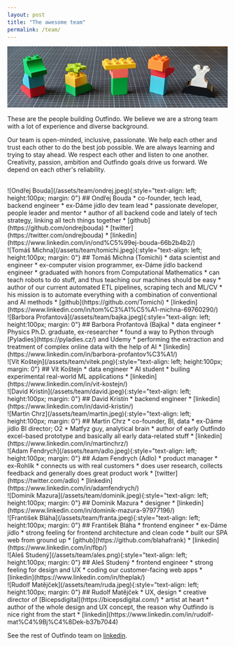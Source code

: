 ```yaml
---
layout: post
title: "The awesome team"
permalink: /team/
---
```


![Team](/assets/bricks/3.jpg)

These are the people building Outfindo. We believe we are a strong team with a lot of experience and diverse background.

Our team is open-minded, inclusive, passionate. We help each other and trust each other to do the best job possible.
We are always learning and trying to stay ahead. We respect each other and listen to one another.
Creativity, passion, ambition and Outfindo goals drive us forward. We depend on each other's reliability.

<br id="ondrej">
![Ondřej Bouda](/assets/team/ondrej.jpeg){:style="text-align: left; height:100px; margin: 0"}
## Ondřej Bouda
* co-founder, tech lead, backend engineer
* ex-Dáme jídlo dev team lead
* passionate developer, people leader and mentor
* author of all backend code and lately of tech strategy, linking all tech things together
* [github](https://github.com/ondrejbouda)
* [twitter](https://twitter.com/ondrejbouda)
* [linkedin](https://www.linkedin.com/in/ond%C5%99ej-bouda-66b2b4b2/)

<br id="tomichi">
![Tomáš Michna](/assets/team/tomichi.jpeg){:style="text-align: left; height:100px; margin: 0"}
## Tomáš Michna (Tomichi)
* data scientist and engineer
* ex-computer vision programmer, ex-Dáme jídlo backend engineer
* graduated with honors from Computational Mathematics
* can teach robots to do stuff, and thus teaching our machines should be easy
* author of our current automated ETL pipelines, scraping tech and ML/CV
* his mission is to automate everything with a combination of conventional and AI methods
* [github](https://github.com/Tomichi)
* [linkedin](https://www.linkedin.com/in/tom%C3%A1%C5%A1-michna-69760290/)

<br id="bajka">
![Barbora Profantová](/assets/team/bajka.jpeg){:style="text-align: left; height:100px; margin: 0"}
## Barbora Profantová (Bajka)
* data engineer
* Physics Ph.D. graduate, ex-researcher
* found a way to Python through [Pyladies](https://pyladies.cz/) and Udemy
* performing the extraction and treatment of complex online data with the help of AI
* [linkedin](https://www.linkedin.com/in/barbora-profantov%C3%A1/)

<br id="vitek">
![Vít Koštejn](/assets/team/vitek.png){:style="text-align: left; height:100px; margin: 0"}
## Vít Koštejn
* data engineer
* AI student
* builing experimental real-world ML applications
* [linkedin](https://www.linkedin.com/in/vit-kostejn/)

<br id="david">
![David Kristín](/assets/team/david.jpeg){:style="text-align: left; height:100px; margin: 0"}
## David Kristín
* backend engineer
* [linkedin](https://www.linkedin.com/in/david-kristin/)

<br id="martin">
![Martin Chrz](/assets/team/martin.jpeg){:style="text-align: left; height:100px; margin: 0"}
## Martin Chrz
* co-founder, BI, data
* ex-Dáme jídlo BI director; O2
* Matfyz guy, analytical brain
* author of early Outfindo excel-based prototype and basically all early data-related stuff
* [linkedin](https://www.linkedin.com/in/martinchrz/)

<br id="adlo">
![Adam Fendrych](/assets/team/adlo.jpeg){:style="text-align: left; height:100px; margin: 0"}
## Adam Fendrych (Adlo)
* product manager
* ex-Rohlík
* connects us with real customers
* does user research, collects feedback and generally does great product work
* [twitter](https://twitter.com/adlo)
* [linkedin](https://www.linkedin.com/in/adamfendrych/)

<br id="dominik">
![Dominik Mazura](/assets/team/dominik.jpeg){:style="text-align: left; height:100px; margin: 0"}
## Dominik Mazura
* designer
* [linkedin](https://www.linkedin.com/in/dominik-mazura-97977196/)

<br id="franta">
![František Bláha](/assets/team/franta.jpeg){:style="text-align: left; height:100px; margin: 0"}
## František Bláha
* frontend engineer
* ex-Dáme jídlo
* strong feeling for frontend architecture and clean code
* built our SPA web from ground up
* [github](https://github.com/blahafrank)
* [linkedin](https://www.linkedin.com/in/fbp/)

<br id="ales">
![Aleš Studený](/assets/team/ales.png){:style="text-align: left; height:100px; margin: 0"}
## Aleš Studený
* frontend engineer
* strong feeling for design and UX
* coding our customer-facing web apps
* [linkedin](https://www.linkedin.com/in/theplak/)

<br id="ruda">
![Rudolf Matějček](/assets/team/ruda.jpeg){:style="text-align: left; height:100px; margin: 0"}
## Rudolf Matějček
* UX, design
* creative director of [Bicepsdigital](https://bicepsdigital.com/)
* artist at heart
* author of the whole design and UX concept, the reason why Outfindo is nice right from the start
* [linkedin](https://www.linkedin.com/in/rudolf-mat%C4%9Bj%C4%8Dek-b37b7044)

See the rest of Outfindo team on [linkedin](https://www.linkedin.com/search/results/people/?keywords=outfindo&origin=CLUSTER_EXPA[%E2%80%A6]on=0&searchId=fd55521e-3823-4dbe-ac78-d69eb506a727&sid=-%40U).

